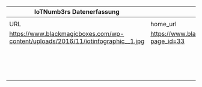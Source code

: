 |IoTNumb3rs Datenerfassung|||||||||||
| ---- | ---- | ---- | ---- | ---- | ---- | ---- | ---- | ---- | ---- | ---- |
||||||||||||
|URL|home_url|filename|device_class|device_count|market_class|market_volume|prognosis_year|publication_year|authorship_class|Dropbox folder|
|https://www.blackmagicboxes.com/wp-content/uploads/2016/11/iotinfographic__1.jpg|https://www.blackmagicboxes.com/?page_id=33|file2_iotinfographic__1.jpg|generic IoT|50000000000|||2020|N/A|company|marielledemuth/20181118-1200|
||||||size|9.48E+11|2020|N/A|company|marielledemuth/20181118-1200|
||||||value|1.44E+13|2023|N/A|company|marielledemuth/20181118-1200|
